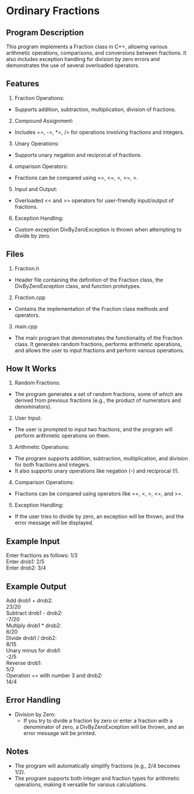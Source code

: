 # Ordinary Fractions

## Program Description
This program implements a Fraction class in C++, allowing various arithmetic operations, comparisons, and conversions between fractions. It also includes exception handling for division by zero errors and demonstrates the use of several overloaded operators.

## Features
1. Fraction Operations:
- Supports addition, subtraction, multiplication, division of fractions.
2. Compound Assignment:
- Includes +=, -=, *=, /= for operations involving fractions and integers.
3. Unary Operations:
- Supports unary negation and reciprocal of fractions.
4. omparison Operators:
- Fractions can be compared using ==, <=, <, >=, >.
5. Input and Output:
- Overloaded << and >> operators for user-friendly input/output of fractions.
6. Exception Handling:
- Custom exception DivByZeroException is thrown when attempting to divide by zero.

## Files
1. Fraction.h
- Header file containing the definition of the Fraction class, the DivByZeroException class, and function prototypes.
2. Fraction.cpp
- Contains the implementation of the Fraction class methods and operators.
3. main.cpp
- The main program that demonstrates the functionality of the Fraction class. It generates random fractions, performs arithmetic operations, and allows the user to input fractions and perform various operations.

## How It Works
1. Random Fractions:
- The program generates a set of random fractions, some of which are derived from previous fractions (e.g., the product of numerators and denominators).
2. User Input:
- The user is prompted to input two fractions, and the program will perform arithmetic operations on them.
3. Arithmetic Operations:
- The program supports addition, subtraction, multiplication, and division for both fractions and integers.
- It also supports unary operations like negation (-) and reciprocal (!).
4. Comparison Operations:
- Fractions can be compared using operators like ==, <, >, <=, and >=.
5. Exception Handling:
- If the user tries to divide by zero, an exception will be thrown, and the error message will be displayed.

## Example Input
Enter fractions as follows: 1/3  
Enter drob1: 2/5  
Enter drob2: 3/4  

## Example Output
Add drob1 + drob2:  
23/20  
Subtract drob1 - drob2:  
-7/20  
Multiply drob1 * drob2:  
6/20  
Divide drob1 / drob2:  
8/15  
Unary minus for drob1:  
-2/5  
Reverse drob1:  
5/2  
Operation += with number 3 and drob2:  
14/4

## Error Handling
- Division by Zero:
  - If you try to divide a fraction by zero or enter a fraction with a denominator of zero, a DivByZeroException will be thrown, and an error message will be printed.

## Notes
- The program will automatically simplify fractions (e.g., 2/4 becomes 1/2).
- The program supports both integer and fraction types for arithmetic operations, making it versatile for various calculations.
